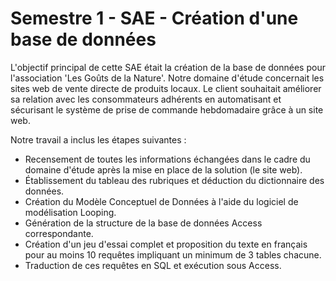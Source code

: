 # Semestre 1 - SAE - Création d'une base de données 

L'objectif principal de cette SAE était la création de la base de données pour l'association 'Les Goûts de la Nature'. Notre domaine d'étude concernait les sites web de vente directe de produits locaux. Le client souhaitait améliorer sa relation avec les consommateurs adhérents en automatisant et sécurisant le système de prise de commande hebdomadaire grâce à un site web.

Notre travail a inclus les étapes suivantes :
- Recensement de toutes les informations échangées dans le cadre du domaine d'étude après la mise en place de la solution (le site web).
- Établissement du tableau des rubriques et déduction du dictionnaire des données.
- Création du Modèle Conceptuel de Données à l'aide du logiciel de modélisation Looping.
- Génération de la structure de la base de données Access correspondante.
- Création d'un jeu d'essai complet et proposition du texte en français pour au moins 10 requêtes impliquant un minimum de 3 tables chacune.
- Traduction de ces requêtes en SQL et exécution sous Access.
